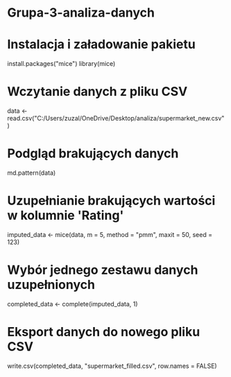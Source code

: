 # Grupa-3-analiza-danych
# Instalacja i załadowanie pakietu
install.packages("mice")
library(mice)

# Wczytanie danych z pliku CSV
data <- read.csv("C:/Users/zuzal/OneDrive/Desktop/analiza/supermarket_new.csv")

# Podgląd brakujących danych
md.pattern(data)

# Uzupełnianie brakujących wartości w kolumnie 'Rating'
imputed_data <- mice(data, m = 5, method = "pmm", maxit = 50, seed = 123)

# Wybór jednego zestawu danych uzupełnionych
completed_data <- complete(imputed_data, 1)

# Eksport danych do nowego pliku CSV
write.csv(completed_data, "supermarket_filled.csv", row.names = FALSE)
